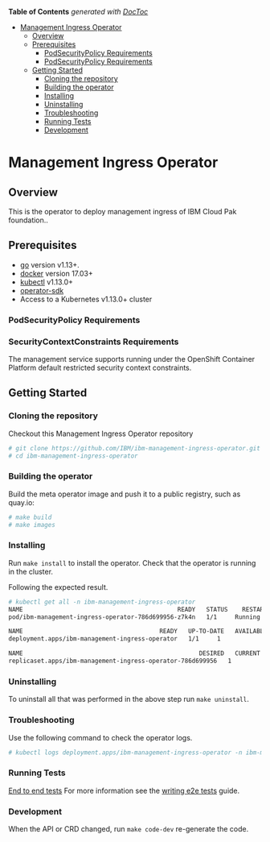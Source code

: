 <!-- START doctoc generated TOC please keep comment here to allow auto update -->
<!-- DON'T EDIT THIS SECTION, INSTEAD RE-RUN doctoc TO UPDATE -->
**Table of Contents**  *generated with [DocToc](https://github.com/thlorenz/doctoc)*

- [Management Ingress Operator](#ibm-management-ingress-operator)
    - [Overview](#overview)
    - [Prerequisites](#prerequisites)
        - [PodSecurityPolicy Requirements](#podsecuritypolicy-requirements)
        - [PodSecurityPolicy Requirements](#securitycontextconstraints-requirements)
    - [Getting Started](#getting-started)
        - [Cloning the repository](#cloning-the-repository)
        - [Building the operator](#building-the-operator)
        - [Installing](#installing)
        - [Uninstalling](#uninstalling)
        - [Troubleshooting](#troubleshooting)
        - [Running Tests](#running-tests)
        - [Development](#development)

<!-- END doctoc generated TOC please keep comment here to allow auto update -->

# Management Ingress Operator

## Overview

This is the operator to deploy management ingress of IBM Cloud Pak foundation..

## Prerequisites

- [go][go_tool] version v1.13+.
- [docker][docker_tool] version 17.03+
- [kubectl][kubectl_tool] v1.13.0+
- [operator-sdk][operator_install]
- Access to a Kubernetes v1.13.0+ cluster

### PodSecurityPolicy Requirements

### SecurityContextConstraints Requirements

The management service supports running under the OpenShift Container Platform default restricted security context constraints.

## Getting Started

### Cloning the repository

Checkout this Management Ingress Operator repository

```bash
# git clone https://github.com/IBM/ibm-management-ingress-operator.git
# cd ibm-management-ingress-operator
```

### Building the operator

Build the meta operator image and push it to a public registry, such as quay.io:

```bash
# make build
# make images
```

### Installing

Run `make install` to install the operator. Check that the operator is running in the cluster.

Following the expected result.

```bash
# kubectl get all -n ibm-management-ingress-operator
NAME                                           READY   STATUS    RESTARTS   AGE
pod/ibm-management-ingress-operator-786d699956-z7k4n   1/1     Running   0          21s

NAME                                      READY   UP-TO-DATE   AVAILABLE   AGE
deployment.apps/ibm-management-ingress-operator   1/1     1            1           22s

NAME                                                 DESIRED   CURRENT   READY   AGE
replicaset.apps/ibm-management-ingress-operator-786d699956   1         1         1       22s
```

### Uninstalling

To uninstall all that was performed in the above step run `make uninstall`.

### Troubleshooting

Use the following command to check the operator logs.

```bash
# kubectl logs deployment.apps/ibm-management-ingress-operator -n ibm-management-ingress-operator
```

### Running Tests

[End to end tests](./docs/e2e.md)
For more information see the [writing e2e tests](https://github.com/operator-framework/operator-sdk/blob/master/doc/test-framework/writing-e2e-tests.md) guide.

### Development

When the API or CRD changed, run `make code-dev` re-generate the code.

[go_tool]: https://golang.org/dl/
[kubectl_tool]: https://kubernetes.io/docs/tasks/tools/install-kubectl/
[docker_tool]: https://docs.docker.com/install/
[operator_sdk]: https://github.com/operator-framework/operator-sdk
[operator_install]: https://github.com/operator-framework/operator-sdk/blob/master/doc/user/install-operator-sdk.md
